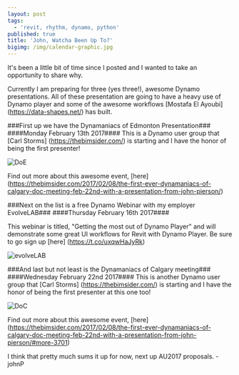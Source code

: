 ```yaml
---
layout: post
tags:
  - 'revit, rhythm, dynamo, python'
published: true
title: 'John, Watcha Been Up To?'
bigimg: /img/calendar-graphic.jpg
---
```


It's been a little bit of time since I posted and I wanted to take an opportunity to share why.

Currently I am preparing for three (yes three!), awesome Dynamo presentations. All of these presentation are going to have a heavy use of Dynamo player and some of the awesome workflows [Mostafa El Ayoubi] (https://data-shapes.net/) has built.

###First up we have the Dynamaniacs of Edmonton Presentation###
####Monday February 13th 2017####
This is a Dynamo user group that [Carl Storms] (https://thebimsider.com/) is starting and I have the honor of being the first presenter!

![DoE](https://thebimsider.files.wordpress.com/2017/02/doe-logo-hulk.png?w=523&h=239 "DoE")

Find out more about this awesome event, [here] (https://thebimsider.com/2017/02/08/the-first-ever-dynamaniacs-of-calgary-doc-meeting-feb-22nd-with-a-presentation-from-john-pierson/)

###Next on the list is a free Dynamo Webinar with my employer EvolveLAB###
####Thursday February 16th 2017####

This webinar is titled, "Getting the most out of Dynamo Player" and will demonstrate some great UI workflows for Revit with Dynamo Player.
Be sure to go sign up [here] (https://t.co/uxqwHaJyRk)

![evolveLAB](https://static.wixstatic.com/media/1865b4_713e602c4864468fa4295aa5b4856676~mv2.png/v1/fill/w_350,h_80,al_c,usm_0.66_1.00_0.01/1865b4_713e602c4864468fa4295aa5b4856676~mv2.png "evolveLAB")

###And last but not least is the Dynamaniacs of Calgary meeting###
####Wednesday February 22nd 2017####
This is another Dynamo user group that [Carl Storms] (https://thebimsider.com/) is starting and I have the honor of being the first presenter at this one too!


![DoC](https://thebimsider.files.wordpress.com/2017/02/doc-logo-hulk.png?w=523&h=239 "DoC")

Find out more about this awesome event, [here] (https://thebimsider.com/2017/02/08/the-first-ever-dynamaniacs-of-calgary-doc-meeting-feb-22nd-with-a-presentation-from-john-pierson/#more-3701)


I think that pretty much sums it up for now, next up AU2017 proposals.
-johnP
